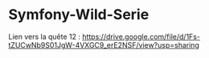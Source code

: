 # Symfony-Wild-Serie
Lien vers la quête 12 : https://drive.google.com/file/d/1Fs-tZUCwNb9S01JgW-4VXGC9_erE2NSF/view?usp=sharing
